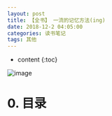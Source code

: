 ```yaml
---
layout: post
title: 【全书】 一流的记忆方法(ing)
date: 2018-12-2 04:05:00
categories: 读书笔记
tags: 其他
---
```

* content
{:toc}

![image](https://user-images.githubusercontent.com/18595935/51675009-c3a0ad00-2015-11e9-8e0c-aa197da9163d.png)

# 0. 目录


